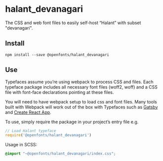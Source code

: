 
# halant_devanagari

The CSS and web font files to easily self-host “Halant” with subset "devanagari".

## Install

`npm install --save @openfonts/halant_devanagari`

## Use

Typefaces assume you’re using webpack to process CSS and files. Each typeface
package includes all necessary font files (woff2, woff) and a CSS file with
font-face declarations pointing at these files.

You will need to have webpack setup to load css and font files. Many tools built
with Webpack will work out of the box with Typefaces such as [Gatsby](https://github.com/gatsbyjs/gatsby)
and [Create React App](https://github.com/facebookincubator/create-react-app).

To use, simply require the package in your project’s entry file e.g.

```javascript
// Load Halant typeface
require('@openfonts/halant_devanagari')
```

Usage in SCSS:
```scss
@import "~@openfonts/halant_devanagari/index.css";
```
